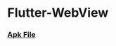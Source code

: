 # Flutter-WebView

### [Apk File](https://drive.google.com/file/d/1mBagPWkSWGNW9OgdS2iRISyfUVB2AFnJ/view?usp=sharing)
